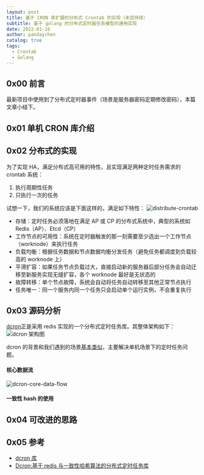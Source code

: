 ```yaml
---
layout: post
title: 基于 CRON 库扩展的分布式 Crontab 的实现（未完待续）
subtitle: 基于 golang 的分布式定时器任务模型的通用实现
date: 2022-01-16
author: pandaychen
catalog: true
tags:
  - Crontab
  - Golang
---
```


## 0x00 前言

最新项目中使用到了分布式定时器事件（场景是服务器密码定期修改密码），本篇文章小结下。

## 0x01 单机 CRON 库介绍

## 0x02 分布式的实现

为了实现 HA，满足分布式高可用的特性，且实现满足两种定时任务需求的 crontab 系统：

1.  执行周期性任务
2.  只执行一次的任务

试想一下，我们的系统应该是下面这样的，满足如下特性：
![distribute-crontab](https://raw.githubusercontent.com/pandaychen/pandaychen.github.io/master/blog_img/2022/dcrontab/dcron1.png)

- 存储：定时任务必须落地在满足 AP 或 CP 的分布式系统中，典型的系统如 Redis（AP）、Etcd（CP）
- 工作节点的可用性：系统在定时器触发的那一刻需要至少选出一个工作节点（worknode）来执行任务
- 负载均衡：根据任务数据和节点数据均衡分发任务（避免任务都调度到负载较高的 worknode 上）
- 平滑扩容：如果任务节点负载过大，直接启动新的服务器后部分任务会自动迁移至新服务实现无缝扩容，各个 worknode 最好是无状态的
- 故障转移：单个节点故障，系统会自动将任务自动转移至其他正常节点执行
- 任务唯一：同一个服务内同一个任务只会启动单个运行实例，不会重复执行

## 0x03 源码分析

[dcron](https://github.com/libi/dcron)正是采用 redis 实现的一个分布式定时任务库。其整体架构如下：
![dcron 架构图](https://raw.githubusercontent.com/libi/dcron/master/dcron.png)

dcron 的背景和我们遇到的场景[基本类似](https://libisky.com/post/Dcron-基于redis与一致性哈希算法的分布式定时任务库)，主要解决单机场景下的定时任务问题。

#### 核心数据流

![dcron-core-data-flow](https://raw.githubusercontent.com/pandaychen/pandaychen.github.io/master/blog_img/2022/dcrontab/dcron-core-flow.png)

#### 一致性 hash 的使用

## 0x04 可改进的思路

## 0x05 参考

- [dcron 库](https://github.com/libi/dcron)
- [Dcron:基于 redis 与一致性哈希算法的分布式定时任务库](https://libisky.com/post/Dcron-%E5%9F%BA%E4%BA%8Eredis%E4%B8%8E%E4%B8%80%E8%87%B4%E6%80%A7%E5%93%88%E5%B8%8C%E7%AE%97%E6%B3%95%E7%9A%84%E5%88%86%E5%B8%83%E5%BC%8F%E5%AE%9A%E6%97%B6%E4%BB%BB%E5%8A%A1%E5%BA%93)
